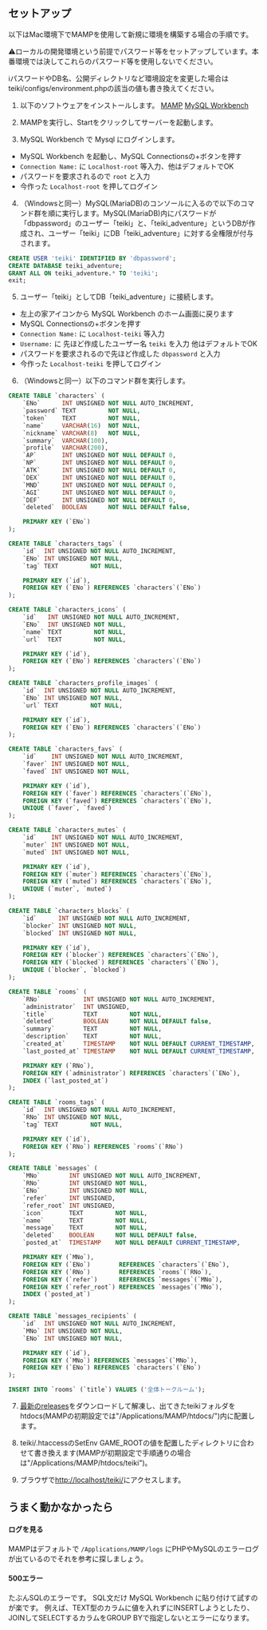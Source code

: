 ## セットアップ
以下はMac環境下でMAMPを使用して新規に環境を構築する場合の手順です。

⚠️ローカルの開発環境という前提でパスワード等をセットアップしています。本番環境では決してこれらのパスワード等を使用しないでください。

ℹ️パスワードやDB名、公開ディレクトリなど環境設定を変更した場合はteiki/configs/environment.phpの該当の値も書き換えてください。

1. 以下のソフトウェアをインストールします。
[MAMP](https://www.mamp.info/en/mac/)
[MySQL Workbench](https://www.mysql.com/jp/products/workbench/)

2. MAMPを実行し、Startをクリックしてサーバーを起動します。

3. MySQL Workbench で Mysql にログインします。
 - MySQL Workbench を起動し、MySQL Connectionsの+ボタンを押す
 - `Connection Name:` に `Localhost-root` 等入力、他はデフォルトでOK
 - パスワードを要求されるので `root` と入力
 - 今作った `Localhost-root` を押してログイン

4. （Windowsと同一）MySQL(MariaDB)のコンソールに入るので以下のコマンド群を順に実行します。MySQL(MariaDB)内にパスワードが「dbpassword」のユーザー「teiki」と、「teiki_adventure」というDBが作成され、ユーザー「teiki」にDB「teiki_adventure」に対する全権限が付与されます。

```sql
CREATE USER 'teiki' IDENTIFIED BY 'dbpassword';
CREATE DATABASE teiki_adventure;
GRANT ALL ON teiki_adventure.* TO 'teiki';
exit;
```

5. ユーザー「teiki」としてDB「teiki_adventure」に接続します。
 - 左上の家アイコンから MySQL Workbench のホーム画面に戻ります
 - MySQL Connectionsの+ボタンを押す
 - `Connection Name:` に `Localhost-teiki` 等入力
 - `Username:` に 先ほど作成したユーザー名 `teiki` を入力 他はデフォルトでOK
 - パスワードを要求されるので先ほど作成した `dbpassword` と入力
 - 今作った `Localhost-teiki` を押してログイン

6. （Windowsと同一）以下のコマンド群を実行します。

``` sql
CREATE TABLE `characters` (
	`ENo`      INT UNSIGNED NOT NULL AUTO_INCREMENT,
	`password` TEXT         NOT NULL,
	`token`    TEXT         NOT NULL,
	`name`     VARCHAR(16)  NOT NULL,
	`nickname` VARCHAR(8)   NOT NULL,
	`summary`  VARCHAR(100),
	`profile`  VARCHAR(200),
	`AP`       INT UNSIGNED NOT NULL DEFAULT 0,
	`NP`       INT UNSIGNED NOT NULL DEFAULT 0,
	`ATK`      INT UNSIGNED NOT NULL DEFAULT 0,
	`DEX`      INT UNSIGNED NOT NULL DEFAULT 0,
	`MND`      INT UNSIGNED NOT NULL DEFAULT 0,
	`AGI`      INT UNSIGNED NOT NULL DEFAULT 0,
	`DEF`      INT UNSIGNED NOT NULL DEFAULT 0,
	`deleted`  BOOLEAN      NOT NULL DEFAULT false,

	PRIMARY KEY (`ENo`)
);

CREATE TABLE `characters_tags` (
	`id`  INT UNSIGNED NOT NULL AUTO_INCREMENT,
	`ENo` INT UNSIGNED NOT NULL,
	`tag` TEXT         NOT NULL,

	PRIMARY KEY (`id`),
	FOREIGN KEY (`ENo`) REFERENCES `characters`(`ENo`)
);

CREATE TABLE `characters_icons` (
	`id`   INT UNSIGNED NOT NULL AUTO_INCREMENT,
	`ENo`  INT UNSIGNED NOT NULL,
	`name` TEXT         NOT NULL,
	`url`  TEXT         NOT NULL,

	PRIMARY KEY (`id`),
	FOREIGN KEY (`ENo`) REFERENCES `characters`(`ENo`)
);

CREATE TABLE `characters_profile_images` (
	`id`  INT UNSIGNED NOT NULL AUTO_INCREMENT,
	`ENo` INT UNSIGNED NOT NULL,
	`url` TEXT         NOT NULL,

	PRIMARY KEY (`id`),
	FOREIGN KEY (`ENo`) REFERENCES `characters`(`ENo`)
);

CREATE TABLE `characters_favs` (
	`id`    INT UNSIGNED NOT NULL AUTO_INCREMENT,
	`faver` INT UNSIGNED NOT NULL,
	`faved` INT UNSIGNED NOT NULL,

	PRIMARY KEY (`id`),
	FOREIGN KEY (`faver`) REFERENCES `characters`(`ENo`),
	FOREIGN KEY (`faved`) REFERENCES `characters`(`ENo`),
	UNIQUE (`faver`, `faved`)
);

CREATE TABLE `characters_mutes` (
	`id`    INT UNSIGNED NOT NULL AUTO_INCREMENT,
	`muter` INT UNSIGNED NOT NULL,
	`muted` INT UNSIGNED NOT NULL,

	PRIMARY KEY (`id`),
	FOREIGN KEY (`muter`) REFERENCES `characters`(`ENo`),
	FOREIGN KEY (`muted`) REFERENCES `characters`(`ENo`),
	UNIQUE (`muter`, `muted`)
);

CREATE TABLE `characters_blocks` (
	`id`      INT UNSIGNED NOT NULL AUTO_INCREMENT,
	`blocker` INT UNSIGNED NOT NULL,
	`blocked` INT UNSIGNED NOT NULL,

	PRIMARY KEY (`id`),
	FOREIGN KEY (`blocker`) REFERENCES `characters`(`ENo`),
	FOREIGN KEY (`blocked`) REFERENCES `characters`(`ENo`),
	UNIQUE (`blocker`, `blocked`)
);

CREATE TABLE `rooms` (
	`RNo`            INT UNSIGNED NOT NULL AUTO_INCREMENT,
	`administrator`  INT UNSIGNED,
	`title`          TEXT         NOT NULL,
	`deleted`        BOOLEAN      NOT NULL DEFAULT false,
	`summary`        TEXT         NOT NULL,
	`description`    TEXT         NOT NULL,
	`created_at`     TIMESTAMP    NOT NULL DEFAULT CURRENT_TIMESTAMP,
	`last_posted_at` TIMESTAMP    NOT NULL DEFAULT CURRENT_TIMESTAMP,

	PRIMARY KEY (`RNo`),
	FOREIGN KEY (`administrator`) REFERENCES `characters`(`ENo`),
	INDEX (`last_posted_at`)
);

CREATE TABLE `rooms_tags` (
	`id`  INT UNSIGNED NOT NULL AUTO_INCREMENT,
	`RNo` INT UNSIGNED NOT NULL,
	`tag` TEXT         NOT NULL,

	PRIMARY KEY (`id`),
	FOREIGN KEY (`RNo`) REFERENCES `rooms`(`RNo`)
);

CREATE TABLE `messages` (
	`MNo`        INT UNSIGNED NOT NULL AUTO_INCREMENT,
	`RNo`        INT UNSIGNED NOT NULL,
	`ENo`        INT UNSIGNED NOT NULL,
	`refer`      INT UNSIGNED,
	`refer_root` INT UNSIGNED,
	`icon`       TEXT         NOT NULL,
	`name`       TEXT         NOT NULL,
	`message`    TEXT         NOT NULL,
	`deleted`    BOOLEAN      NOT NULL DEFAULT false,
	`posted_at`  TIMESTAMP    NOT NULL DEFAULT CURRENT_TIMESTAMP,

	PRIMARY KEY (`MNo`),
	FOREIGN KEY (`ENo`)        REFERENCES `characters`(`ENo`),
	FOREIGN KEY (`RNo`)        REFERENCES `rooms`(`RNo`),
	FOREIGN KEY (`refer`)      REFERENCES `messages`(`MNo`),
	FOREIGN KEY (`refer_root`) REFERENCES `messages`(`MNo`),
	INDEX (`posted_at`)
);

CREATE TABLE `messages_recipients` (
	`id`  INT UNSIGNED NOT NULL AUTO_INCREMENT,
	`MNo` INT UNSIGNED NOT NULL,
	`ENo` INT UNSIGNED NOT NULL,

	PRIMARY KEY (`id`),
	FOREIGN KEY (`MNo`) REFERENCES `messages`(`MNo`),
	FOREIGN KEY (`ENo`) REFERENCES `characters`(`ENo`)
);

INSERT INTO `rooms` (`title`) VALUES ('全体トークルーム');
```

7. [最新のreleases](https://github.com/sakana-teiki/teiki-adventure/releases)をダウンロードして解凍し、出てきたteikiフォルダをhtdocs(MAMPの初期設定では"/Applications/MAMP/htdocs/")内に配置します。

8. teiki/.htaccessのSetEnv GAME_ROOTの値を配置したディレクトリに合わせて書き換えます(MAMPが初期設定で手順通りの場合は"/Applications/MAMP/htdocs/teiki")。

9. ブラウザで[http://localhost/teiki/](http://localhost/teiki/)にアクセスします。


## うまく動かなかったら
#### ログを見る
MAMPはデフォルトで `/Applications/MAMP/logs` にPHPやMySQLのエラーログが出ているのでそれを参考に探しましょう。

#### 500エラー
たぶんSQLのエラーです。
SQL文だけ MySQL Workbench に貼り付けて試すのが楽です。
例えば、TEXT型のカラムに値を入れずにINSERTしようとしたり、
JOINしてSELECTするカラムをGROUP BYで指定しないとエラーになります。
